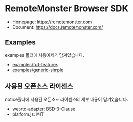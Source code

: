 # RemoteMonster Browser SDK
- Homepage: https://remotemonster.com
- Document: https://docs.remotemonster.com/
## Examples
examples 폴더에 사용예제가 담겨있습니다.
- [examples/full-features](https://remotemonster.github.io/Browser-SDK/full-features/)
- [examples/generic-simple](https://remotemonster.github.io/Browser-SDK/generic-simple/)

## 사용된 오픈소스 라이센스
notice폴더에 사용된 오픈소스 라이센스의 세부 내용이 담겨있습니다.
- webrtc-adapter: BSD-3-Clause
- platform.js: MIT
